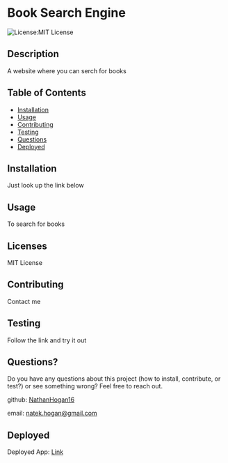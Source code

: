 # Book Search Engine
![License:MIT License](https://img.shields.io/badge/License-MITLicense-blue)
## Description
A website where you can serch for books

## Table of Contents
* [Installation](#Installation)
* [Usage](#Usage)
* [Contributing](#Contributing)
* [Testing](#Testing)
* [Questions](#Questions?)
* [Deployed](#Deployed)
## Installation
Just look up the link below
## Usage
To search for books
## Licenses
MIT License
## Contributing
Contact me
## Testing
Follow the link and try it out
## Questions?
Do you have any questions about this project (how to install, contribute, or test?) or see something wrong? 
Feel free to reach out.
 
github: [NathanHogan16](https://github.com/NathanHogan16) 

email: natek.hogan@gmail.com

## Deployed

Deployed App: [Link](https://shielded-refuge-40859.herokuapp.com/)